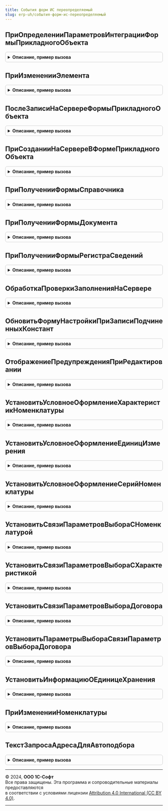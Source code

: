 ```yaml
---
title: События форм ИС переопределяемый
slug: erp-uh/события-форм-ис-переопределяемый
---
```



## ПриОпределенииПараметровИнтеграцииФормыПрикладногоОбъекта
<details style="margin: 1em 0; padding: 0.5em; border: 1px solid #ccc; border-radius: 6px;">

<summary style="font-weight: bold; cursor: pointer;">Описание, пример вызова</summary>

```bsl

//Обработчик события вызывается на сервере при открытии формы конфигурации.
//   Выполняется определение необходимости встраивания подсистем (с учетом их наличия) в форму.
//
// Параметры:
//   Форма            - ФормаКлиентскогоПриложения - форма конфигурации
//   МодулиИнтеграции - Массив Из Строка- используемые модули интеграции
//
Процедура ПриОпределенииПараметровИнтеграцииФормыПрикладногоОбъекта(Форма, МодулиИнтеграции) Экспорт
```

Пример вызова
```bsl
СобытияФормИСПереопределяемый.ПриОпределенииПараметровИнтеграцииФормыПрикладногоОбъекта(Форма, МодулиИнтеграции) 
```
</details>

## ПриИзмененииЭлемента
<details style="margin: 1em 0; padding: 0.5em; border: 1px solid #ccc; border-radius: 6px;">

<summary style="font-weight: bold; cursor: pointer;">Описание, пример вызова</summary>

```bsl

// Серверные обработчики БГосИС элементов прикладных форм
//
// Параметры:
//   Форма                   - ФормаКлиентскогоПриложения - форма, из которой происходит вызов процедуры.
//   Элемент                 - Произвольный     - элемент-источник события "При изменении"
//   ДополнительныеПараметры - Структура        - значения дополнительных параметров влияющих на обработку.
//
Процедура ПриИзмененииЭлемента(Форма, Элемент, ДополнительныеПараметры) Экспорт
```

Пример вызова
```bsl
СобытияФормИСПереопределяемый.ПриИзмененииЭлемента(Форма, Элемент, ДополнительныеПараметры) 
```
</details>

## ПослеЗаписиНаСервереФормыПрикладногоОбъекта
<details style="margin: 1em 0; padding: 0.5em; border: 1px solid #ccc; border-radius: 6px;">

<summary style="font-weight: bold; cursor: pointer;">Описание, пример вызова</summary>

```bsl

// Вызывается после записи объекта на сервере.
//
// Параметры:
//  Форма - ФормаКлиентскогоПриложения - источник вызова
Процедура ПослеЗаписиНаСервереФормыПрикладногоОбъекта(Форма) Экспорт
```

Пример вызова
```bsl
СобытияФормИСПереопределяемый.ПослеЗаписиНаСервереФормыПрикладногоОбъекта(Форма) 
```
</details>

## ПриСозданииНаСервереВФормеПрикладногоОбъекта
<details style="margin: 1em 0; padding: 0.5em; border: 1px solid #ccc; border-radius: 6px;">

<summary style="font-weight: bold; cursor: pointer;">Описание, пример вызова</summary>

```bsl

Процедура ПриСозданииНаСервереВФормеПрикладногоОбъекта(Форма, Отказ, СтандартнаяОбработка, ДополнительныеПараметры) Экспорт
```

Пример вызова
```bsl
СобытияФормИСПереопределяемый.ПриСозданииНаСервереВФормеПрикладногоОбъекта(Форма, Отказ, СтандартнаяОбработка, ДополнительныеПараметры) 
```
</details>

## ПриПолученииФормыСправочника
<details style="margin: 1em 0; padding: 0.5em; border: 1px solid #ccc; border-radius: 6px;">

<summary style="font-weight: bold; cursor: pointer;">Описание, пример вызова</summary>

```bsl

// Обработчик события вызывается на сервере при получении стандартной управляемой формы.
// Если требуется переопределить выбор открываемой формы, необходимо установить в параметре <ВыбраннаяФорма>
// другое имя формы или объект метаданных формы, которую требуется открыть, и в параметре <СтандартнаяОбработка>
// установить значение Ложь.
//
// Параметры:
//  ИмяСправочника - Строка - имя справочника, для которого открывается форма,
//  ВидФормы - Строка - имя стандартной формы,
//  Параметры - Структура - параметры формы,
//  ВыбраннаяФорма - Строка, ФормаКлиентскогоПриложения - содержит имя открываемой формы или объект метаданных Форма,
//  ДополнительнаяИнформация - Структура - дополнительная информация открытия формы,
//  СтандартнаяОбработка - Булево - признак выполнения стандартной обработки события.
Процедура ПриПолученииФормыСправочника(ИмяСправочника, ВидФормы, Параметры, ВыбраннаяФорма, ДополнительнаяИнформация, СтандартнаяОбработка) Экспорт
```

Пример вызова
```bsl
СобытияФормИСПереопределяемый.ПриПолученииФормыСправочника(ИмяСправочника, ВидФормы, Параметры, ВыбраннаяФорма, ДополнительнаяИнформация, СтандартнаяОбработка) 
```
</details>

## ПриПолученииФормыДокумента
<details style="margin: 1em 0; padding: 0.5em; border: 1px solid #ccc; border-radius: 6px;">

<summary style="font-weight: bold; cursor: pointer;">Описание, пример вызова</summary>

```bsl

// Обработчик события вызывается на сервере при получении стандартной управляемой формы.
// Если требуется переопределить выбор открываемой формы, необходимо установить в параметре <ВыбраннаяФорма>
// другое имя формы или объект метаданных формы, которую требуется открыть, и в параметре <СтандартнаяОбработка>
// установить значение Ложь.
//
// Параметры:
//  ИмяДокумента - Строка - имя документа, для которого открывается форма,
//  ВидФормы - Строка - имя стандартной формы,
//  Параметры - Структура - параметры формы,
//  ВыбраннаяФорма - Строка, ФормаКлиентскогоПриложения - содержит имя открываемой формы или объект метаданных Форма,
//  ДополнительнаяИнформация - Структура - дополнительная информация открытия формы,
//  СтандартнаяОбработка - Булево - признак выполнения стандартной обработки события.
Процедура ПриПолученииФормыДокумента(ИмяДокумента, ВидФормы, Параметры, ВыбраннаяФорма, ДополнительнаяИнформация, СтандартнаяОбработка) Экспорт
```

Пример вызова
```bsl
СобытияФормИСПереопределяемый.ПриПолученииФормыДокумента(ИмяДокумента, ВидФормы, Параметры, ВыбраннаяФорма, ДополнительнаяИнформация, СтандартнаяОбработка) 
```
</details>

## ПриПолученииФормыРегистраСведений
<details style="margin: 1em 0; padding: 0.5em; border: 1px solid #ccc; border-radius: 6px;">

<summary style="font-weight: bold; cursor: pointer;">Описание, пример вызова</summary>

```bsl

// Обработчик события вызывается на сервере при получении стандартной управляемой формы.
// Если требуется переопределить выбор открываемой формы, необходимо установить в параметре <ВыбраннаяФорма>
// другое имя формы или объект метаданных формы, которую требуется открыть, и в параметре <СтандартнаяОбработка>
// установить значение Ложь.
//
// Параметры:
//  ИмяРегистра - Строка - имя регистра сведений, для которого открывается форма,
//  ВидФормы - Строка - имя стандартной формы,
//  Параметры - Структура - параметры формы,
//  ВыбраннаяФорма - Строка, ФормаКлиентскогоПриложения - содержит имя открываемой формы или объект метаданных Форма,
//  ДополнительнаяИнформация - Структура - дополнительная информация открытия формы,
//  СтандартнаяОбработка - Булево - признак выполнения стандартной обработки события.
Процедура ПриПолученииФормыРегистраСведений(ИмяРегистра, ВидФормы, Параметры, ВыбраннаяФорма, ДополнительнаяИнформация, СтандартнаяОбработка) Экспорт
```

Пример вызова
```bsl
СобытияФормИСПереопределяемый.ПриПолученииФормыРегистраСведений(ИмяРегистра, ВидФормы, Параметры, ВыбраннаяФорма, ДополнительнаяИнформация, СтандартнаяОбработка) 
```
</details>

## ОбработкаПроверкиЗаполненияНаСервере
<details style="margin: 1em 0; padding: 0.5em; border: 1px solid #ccc; border-radius: 6px;">

<summary style="font-weight: bold; cursor: pointer;">Описание, пример вызова</summary>

```bsl

// Переопределяемая часть обработки проверки заполнения формы.
//
// Параметры:
//   Форма - ФормаКлиентскогоПриложения - Форма.
//   Отказ - Булево - Истина если проверка заполнения не пройдена
//   ПроверяемыеРеквизиты - Массив Из Строка - реквизиты формы, отмеченные для проверки
Процедура ОбработкаПроверкиЗаполненияНаСервере(Форма, Отказ, ПроверяемыеРеквизиты) Экспорт
```

Пример вызова
```bsl
СобытияФормИСПереопределяемый.ОбработкаПроверкиЗаполненияНаСервере(Форма, Отказ, ПроверяемыеРеквизиты) 
```
</details>

## ОбновитьФормуНастройкиПриЗаписиПодчиненныхКонстант
<details style="margin: 1em 0; padding: 0.5em; border: 1px solid #ccc; border-radius: 6px;">

<summary style="font-weight: bold; cursor: pointer;">Описание, пример вызова</summary>

```bsl

// Возникает на сервере при записи константы в формах настроек
// если запись одной константы может повлечь изменение других отображаемых в этой же форме.
//
// Параметры:
//  Форма             - ФормаКлиентскогоПриложения - форма,
//  КонстантаИмя      - Строка           - записываемая константа,
//  КонстантаЗначение - Произвольный     - значение константы.
Процедура ОбновитьФормуНастройкиПриЗаписиПодчиненныхКонстант(Форма, КонстантаИмя, КонстантаЗначение) Экспорт
```

Пример вызова
```bsl
СобытияФормИСПереопределяемый.ОбновитьФормуНастройкиПриЗаписиПодчиненныхКонстант(Форма, КонстантаИмя, КонстантаЗначение) 
```
</details>

## ОтображениеПредупрежденияПриРедактировании
<details style="margin: 1em 0; padding: 0.5em; border: 1px solid #ccc; border-radius: 6px;">

<summary style="font-weight: bold; cursor: pointer;">Описание, пример вызова</summary>

```bsl

// Устанавливается свойство ОтображениеПредупрежденияПриРедактировании элемента формы.
//
// Параметры:
//  Элемент - ПолеВвода - Элемент
//  Отображать - Булево - Отображать предупреждения при редактировании
Процедура ОтображениеПредупрежденияПриРедактировании(Элемент, Отображать) Экспорт
```

Пример вызова
```bsl
СобытияФормИСПереопределяемый.ОтображениеПредупрежденияПриРедактировании(Элемент, Отображать) 
```
</details>

## УстановитьУсловноеОформлениеХарактеристикНоменклатуры
<details style="margin: 1em 0; padding: 0.5em; border: 1px solid #ccc; border-radius: 6px;">

<summary style="font-weight: bold; cursor: pointer;">Описание, пример вызова</summary>

```bsl

// Устанавливает условное оформление для поля "Характеристика".
//
// Параметры:
//  Форма - ФормаКлиентскогоПриложения - форма, в которой нужно установить условное оформление,
//  ИмяПоляВводаХарактеристики - Строка - имя элемента формы "Характеристика",
//  ПутьКПолюОтбора - Строка - полный путь к реквизиту "Характеристики используются".
Процедура УстановитьУсловноеОформлениеХарактеристикНоменклатуры( Экспорт
```

Пример вызова
```bsl
СобытияФормИСПереопределяемый.УстановитьУсловноеОформлениеХарактеристикНоменклатуры();
```
</details>

## УстановитьУсловноеОформлениеЕдиницИзмерения
<details style="margin: 1em 0; padding: 0.5em; border: 1px solid #ccc; border-radius: 6px;">

<summary style="font-weight: bold; cursor: pointer;">Описание, пример вызова</summary>

```bsl

// Устанавливает условное оформление для поля "Единица измерения".
//
// Параметры:
//  Форма - ФормаКлиентскогоПриложения - форма, в которой нужно установить условное оформление,
//  ИмяПоляВводаЕдиницИзмерения - Строка - имя элемента формы "Единица измерения",
//  ПутьКПолюОтбора - Строка - полный путь к реквизиту "Упаковка".
Процедура УстановитьУсловноеОформлениеЕдиницИзмерения(Форма, Экспорт
```

Пример вызова
```bsl
СобытияФормИСПереопределяемый.УстановитьУсловноеОформлениеЕдиницИзмерения(Форма, );
```
</details>

## УстановитьУсловноеОформлениеСерийНоменклатуры
<details style="margin: 1em 0; padding: 0.5em; border: 1px solid #ccc; border-radius: 6px;">

<summary style="font-weight: bold; cursor: pointer;">Описание, пример вызова</summary>

```bsl

// Устанавливает условное оформление для поля "Серия".
//
// Параметры:
//   Форма - ФормаКлиентскогоПриложения - Форма, в которой нужно установить условное оформление,
//   ИмяПоляВводаСерии - Строка - Имя элемента формы для указания серии
//   ПутьКПолюОтбораСтатусУказанияСерий - Строка - Имя реквизита формы со статусом указания серии
//   ПутьКПолюОтбораТипНоменклатуры - Строка - Имя реквизита формы с указанием типа номенклатуры
//
Процедура УстановитьУсловноеОформлениеСерийНоменклатуры(Форма, Экспорт
```

Пример вызова
```bsl
СобытияФормИСПереопределяемый.УстановитьУсловноеОформлениеСерийНоменклатуры(Форма, );
```
</details>

## УстановитьСвязиПараметровВыбораСНоменклатурой
<details style="margin: 1em 0; padding: 0.5em; border: 1px solid #ccc; border-radius: 6px;">

<summary style="font-weight: bold; cursor: pointer;">Описание, пример вызова</summary>

```bsl

// Устанавливает связь элемента формы с полем ввода номенклатуры.
//
// Параметры:
//	Форма					- ФормаКлиентскогоПриложения	- Форма, в которой нужно установить связь.
//	ИмяПоляВвода			- Строка			- Имя поля, связываемого с номенклатурой.
//	ПутьКДаннымНоменклатуры	- Строка			- Путь к данным текущей номенклатуры в форме.
//
Процедура УстановитьСвязиПараметровВыбораСНоменклатурой(Форма, ИмяПоляВвода, Экспорт
```

Пример вызова
```bsl
СобытияФормИСПереопределяемый.УстановитьСвязиПараметровВыбораСНоменклатурой(Форма, ИмяПоляВвода, );
```
</details>

## УстановитьСвязиПараметровВыбораСХарактеристикой
<details style="margin: 1em 0; padding: 0.5em; border: 1px solid #ccc; border-radius: 6px;">

<summary style="font-weight: bold; cursor: pointer;">Описание, пример вызова</summary>

```bsl

// Устанавливает связь элемента формы с полем ввода характеристики номенклатуры.
//
// Параметры:
//	Форма						- ФормаКлиентскогоПриложения	- Форма, в которой нужно установить связь.
//	ИмяПоляВвода				- Строка			- Имя поля, связываемого с номенклатурой.
//	ПутьКДаннымХарактеристики	- Строка			- Путь к данным текущей характеристики номенклатуры в форме.
//
Процедура УстановитьСвязиПараметровВыбораСХарактеристикой(Форма, ИмяПоляВвода, Экспорт
```

Пример вызова
```bsl
СобытияФормИСПереопределяемый.УстановитьСвязиПараметровВыбораСХарактеристикой(Форма, ИмяПоляВвода, );
```
</details>

## УстановитьСвязиПараметровВыбораДоговора
<details style="margin: 1em 0; padding: 0.5em; border: 1px solid #ccc; border-radius: 6px;">

<summary style="font-weight: bold; cursor: pointer;">Описание, пример вызова</summary>

```bsl

// Устанавливает связь элемента формы с полем договоры хранения.
//
// Параметры:
//	Форма					- ФормаКлиентскогоПриложения	- Форма, в которой нужно установить связь.
//	ИмяПоляВвода			- Строка			- Имя поля, связываемого с договором.
//
Процедура УстановитьСвязиПараметровВыбораДоговора(Форма, ИмяПоляВвода) Экспорт
```

Пример вызова
```bsl
СобытияФормИСПереопределяемый.УстановитьСвязиПараметровВыбораДоговора(Форма, ИмяПоляВвода) 
```
</details>

## УстановитьПараметрыВыбораСвязиПараметровВыбораДоговора
<details style="margin: 1em 0; padding: 0.5em; border: 1px solid #ccc; border-radius: 6px;">

<summary style="font-weight: bold; cursor: pointer;">Описание, пример вызова</summary>

```bsl


// Устанавливает параметры выбора договоры хранения.
//
//Параметры:
//   Форма                   - ФормаКлиентскогоПриложения - форма, в которой нужно установить параметры выбора.
//   ИмяПоляВвода            - Строка               - имя поля ввода договоры.
//
Процедура УстановитьПараметрыВыбораСвязиПараметровВыбораДоговора(Форма, ИмяПоляВвода = "Контрагент") Экспорт
```

Пример вызова
```bsl
СобытияФормИСПереопределяемый.УстановитьПараметрыВыбораСвязиПараметровВыбораДоговора(Форма, ИмяПоляВвода);
```
</details>

## УстановитьИнформациюОЕдиницеХранения
<details style="margin: 1em 0; padding: 0.5em; border: 1px solid #ccc; border-radius: 6px;">

<summary style="font-weight: bold; cursor: pointer;">Описание, пример вызова</summary>

```bsl

// Устанавливает у элемента формы Упаковка подсказку ввода для соответствующей номенклатуры
//
// Параметры:
// 	Форма - ФормаКлиентскогоПриложения - Форма объекта.
//
Процедура УстановитьИнформациюОЕдиницеХранения(Форма) Экспорт
```

Пример вызова
```bsl
СобытияФормИСПереопределяемый.УстановитьИнформациюОЕдиницеХранения(Форма) 
```
</details>

## ПриИзмененииНоменклатуры
<details style="margin: 1em 0; padding: 0.5em; border: 1px solid #ccc; border-radius: 6px;">

<summary style="font-weight: bold; cursor: pointer;">Описание, пример вызова</summary>

```bsl

// Выполняет действия при изменении номенклатуры в объекте (форме, строке табличной части итп).
//
// Параметры:
//  Форма                  - ФормаКлиентскогоПриложения - форма, в которой произошло событие,
//  ТекущаяСтрока          - Произвольный - контекст редактирования (текущая строка таблицы, шапка объекта, форма)
//  КэшированныеЗначения   - Неопределено, Структура - сохраненные значения параметров, используемых при обработке,
//  ПараметрыУказанияСерий - Произвольный - параметры указания серий формы
Процедура ПриИзмененииНоменклатуры(Форма, ТекущаяСтрока, КэшированныеЗначения = Неопределено, ПараметрыУказанияСерий = Неопределено) Экспорт
```

Пример вызова
```bsl
СобытияФормИСПереопределяемый.ПриИзмененииНоменклатуры(Форма, ТекущаяСтрока, КэшированныеЗначения, ПараметрыУказанияСерий);
```
</details>

## ТекстЗапросаАдресаДляАвтоподбора
<details style="margin: 1em 0; padding: 0.5em; border: 1px solid #ccc; border-radius: 6px;">

<summary style="font-weight: bold; cursor: pointer;">Описание, пример вызова</summary>

```bsl

// Предназначена для получения текста запроса с контактной информацией, содержащей	ссылки на элементы и их адреса.
// Для автоподбора требуется предоставить пользователю первые 10 удовлетворяющих отбору записей.
//
// Параметры:
//  ОписаниеТипов - ОписаниеТипов - Описание типов, для которых необходимо получить контактную информацию.
//   Возможные значения: Организации, Партнеры, Контрагенты, Склады,
//    ЗемельныйУчасток - если в качестве определяемого типа ЗемльныйУчастокИС используется тип, отличный от СправочникСсылка.ЗемельныеУчасткиИС.
//  ТекстЗапроса - Строка - Текст запроса.
//   Адрес должен содержать текст, указанный в параметре запроса СтрокаПоиска.
//   Возможен поиск по Наименованию, ИНН и другим полям справочников.
//   Результат запроса должен содержать поля:
//    ВладелецАдреса               - Ссылка на элемент справочника - владельца адреса.
//    ПредставлениеВладельцаАдреса - Строка - строковое представление владельца адреса.
//    Адрес                        - Строка - контактная информация во внутреннем формате JSON или XML.
//    ПредставлениеАдреса          - Строка - строкое представление адреса.
//  ИмяВременнойТаблицы - Строка - Имя временной таблицы.
//   Если указано, тогда результат запроса должен быть помещен во временную таблицу с указанным именем.
//   Если не указано, тогда результат запроса во временную таблицу не помещается.
//
Процедура ТекстЗапросаАдресаДляАвтоподбора(ОписаниеТипов, ТекстЗапроса, ИмяВременнойТаблицы = "") Экспорт
```

Пример вызова
```bsl
СобытияФормИСПереопределяемый.ТекстЗапросаАдресаДляАвтоподбора(ОписаниеТипов, ТекстЗапроса, ИмяВременнойТаблицы);
```
</details>

---

© 2024, **ООО 1С-Софт**  
Все права защищены. Эта программа и сопроводительные материалы предоставляются  
в соответствии с условиями лицензии [Attribution 4.0 International (CC BY 4.0)](https://creativecommons.org/licenses/by/4.0/legalcode).

---
